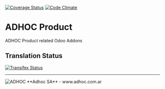 [![Coverage Status](https://coveralls.io/repos/ingadhoc/product/badge.png?branch=13.0)](https://coveralls.io/r/ingadhoc/product?branch=13.0)
[![Code Climate](https://codeclimate.com/github/ingadhoc/product/badges/gpa.svg)](https://codeclimate.com/github/ingadhoc/product)

# ADHOC Product

ADHOC Product related Odoo Addons

[//]: # (addons)
[//]: # (end addons)

Translation Status
------------------
[![Transifex Status](https://www.transifex.com/projects/p/ingadhoc-product-13-0/chart/image_png)](https://www.transifex.com/projects/p/ingadhoc-product-13-0)

----

<img alt="ADHOC" src="http://fotos.subefotos.com/83fed853c1e15a8023b86b2b22d6145bo.png" />
**Adhoc SA** - www.adhoc.com.ar
